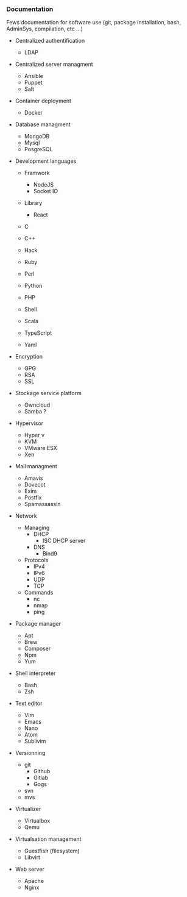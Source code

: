 ### Documentation
Fews documentation for software use (git, package installation, bash, AdminSys, compilation, etc ...)

* Centralized authentification
	- LDAP

* Centralized server managment
	- Ansible
	- Puppet
	- Salt

* Container deployment
	- Docker

* Database managment
	- MongoDB
	- Mysql
	- PosgreSQL

* Development languages
	- Framwork
		* NodeJS
		* Socket IO
	- Library
		* React
			
	- C
	- C++
	- Hack
	- Ruby
	- Perl
	- Python
	- PHP
	- Shell
	- Scala
	- TypeScript
	- Yaml

* Encryption
	- GPG
	- RSA
	- SSL

* Stockage service platform
	- Owncloud
	- Samba ?

* Hypervisor
	- Hyper v
	- KVM
	- VMware ESX
	- Xen

* Mail managment
	- Amavis
	- Dovecot
	- Exim
	- Postfix
	- Spamassassin

* Network
	- Managing
		* DHCP
			- ISC DHCP server
		* DNS
			- Bind9
	- Protocols
		* IPv4
		* IPv6
		* UDP
		* TCP
	- Commands
		* nc
		* nmap
		* ping

* Package manager
	- Apt
	- Brew
	- Composer
	- Npm
	- Yum

* Shell interpreter
	- Bash
	- Zsh

* Text editor
	- Vim
	- Emacs
	- Nano	
	- Atom
	- Sublivim

* Versionning
	- git
		* Github
		* Gitlab
		* Gogs
	- svn
	- mvs

* Virtualizer
	- Virtualbox
	- Qemu

* Virtualsation management
	- Guestfish (filesystem)
	- Libvirt

* Web server
	- Apache
	- Nginx
